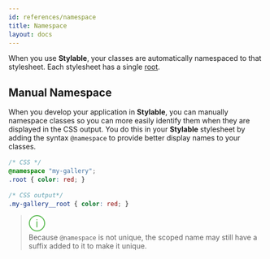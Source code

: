 ```yaml
---
id: references/namespace
title: Namespace
layout: docs
---
```


When you use **Stylable**, your classes are automatically namespaced to that stylesheet. Each stylesheet has a single [root](./root.md).

## Manual Namespace

When you develop your application in **Stylable**, you can manually namespace classes so you can more easily identify them when they are displayed in the CSS output. You do this in your **Stylable** stylesheet by adding the syntax `@namespace` to provide better display names to your classes.

```css
/* CSS */
@namespace "my-gallery";
.root { color: red; }
``` 

```css
/* CSS output*/
.my-gallery__root { color: red; }
```

> ![info](../assets/info.svg)  
> Because `@namespace` is not unique, the scoped name may still have a suffix added to it to make it unique.
